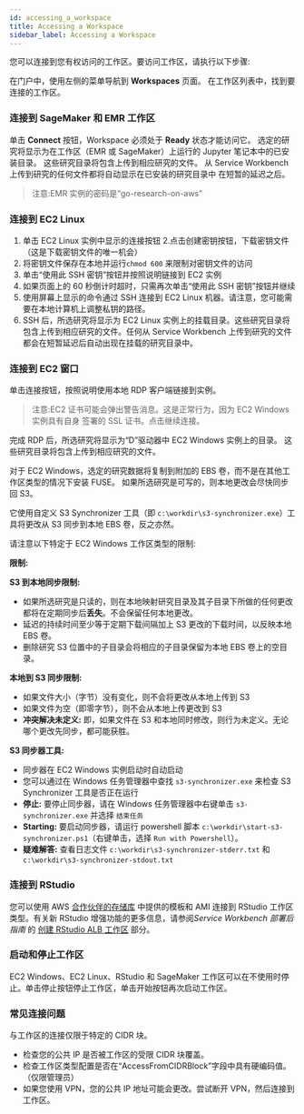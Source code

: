 ```yaml
---
id: accessing_a_workspace
title: Accessing a Workspace
sidebar_label: Accessing a Workspace
---
```


您可以连接到您有权访问的工作区。要访问工作区，请执行以下步骤:

在门户中，使用左侧的菜单导航到 **Workspaces** 页面。
在工作区列表中，找到要连接的工作区。

### 连接到 SageMaker 和 EMR 工作区

单击 **Connect** 按钮，Workspace 必须处于 **Ready** 状态才能访问它。
选定的研究将显示为在工作区（EMR 或 SageMaker）上运行的 Jupyter 笔记本中的已安装目录。
这些研究目录将包含上传到相应研究的文件。
从 Service Workbench 上传到研究的任何文件都将自动显示在已安装的研究目录中
在短暂的延迟之后。

> 注意:EMR 实例的密码是“go-research-on-aws”

### 连接到 EC2 Linux

1. 单击 EC2 Linux 实例中显示的连接按钮
2.点击创建密钥按钮，下载密钥文件（这是下载密钥文件的唯一机会）
3. 将密钥文件保存在本地并运行`chmod 600` 来限制对密钥文件的访问
4. 单击“使用此 SSH 密钥”按钮并按照说明链接到 EC2 实例
5. 如果页面上的 60 秒倒计时超时，只需再次单击“使用此 SSH 密钥”按钮并继续
6. 使用屏幕上显示的命令通过 SSH 连接到 EC2 Linux 机器。请注意，您可能需要在本地计算机上调整私钥的路径。
7. SSH 后，所选研究将显示为 EC2 Linux 实例上的挂载目录。这些研究目录将包含上传到相应研究的文件。任何从 Service Workbench 上传到研究的文件都会在短暂延迟后自动出现在挂载的研究目录中。

### 连接到 EC2 窗口

单击连接按钮，按照说明使用本地 RDP 客户端链接到实例。

> 注意:EC2 证书可能会弹出警告消息。这是正常行为，因为 EC2 Windows 实例具有自身
> 签署的 SSL 证书。点击继续连接。

完成 RDP 后，所选研究将显示为“D”驱动器中 EC2 Windows 实例上的目录。
这些研究目录将包含上传到相应研究的文件。

对于 EC2 Windows，选定的研究数据将复制到附加的 EBS 卷，而不是在其他工作区类型的情况下安装 FUSE。
如果所选研究是可写的，则本地更改会尽快同步回 S3。

它使用自定义 S3 Synchronizer 工具（即 `c:\workdir\s3-synchronizer.exe`）工具将更改从 S3 同步到本地 EBS 卷，反之亦然。
   
请注意以下特定于 EC2 Windows 工作区类型的限制:

**限制:**

**S3 到本地同步限制:**
- 如果所选研究是只读的，则在本地映射研究目录及其子目录下所做的任何更改都将在定期同步后**丢失**。不会保留任何本地更改。
- 延迟的持续时间至少等于定期下载间隔加上 S3 更改的下载时间，以反映本地 EBS 卷。
- 删除研究 S3 位置中的子目录会将相应的子目录保留为本地 EBS 卷上的空目录。

**本地到 S3 同步限制:**
- 如果文件大小（字节）没有变化，则不会将更改从本地上传到 S3
- 如果文件为空（即零字节），则不会从本地上传更改到 S3
- **冲突解决未定义:** 即，如果文件在 S3 和本地同时修改，则行为未定义。无论哪个更改先同步，都可能获胜。

**S3 同步器工具:**
- 同步器在 EC2 Windows 实例启动时自动启动
- 您可以通过在 Windows 任务管理器中查找 `s3-synchronizer.exe` 来检查 S3 Synchronizer 工具是否正在运行
- **停止:** 要停止同步器，请在 Windows 任务管理器中右键单击 `s3-synchronizer.exe` 并选择 `结束任务`
- **Starting:** 要启动同步器，请运行 powershell 脚本 `c:\workdir\start-s3-synchronizer.ps1`（右键单击，选择 `Run with Powershell`）。
- **疑难解答:** 查看日志文件 `c:\workdir\s3-synchronizer-stderr.txt` 和 `c:\workdir\s3-synchronizer-stdout.txt`

### 连接到 RStudio

您可以使用 AWS [合作伙伴的存储库](https://github.com/RLOpenCatalyst/Service_Workbench_Templates) 中提供的模板和 AMI 连接到 RStudio 工作区类型。有关新 RStudio 增强功能的更多信息，请参阅*Service Workbench 部署后指南* 的 [创建 RStudio ALB 工作区](/deployment/post_deployment/aws_accounts#creating-rstudio-alb-workspace) 部分。

### 启动和停止工作区

EC2 Windows、EC2 Linux、RStudio 和 SageMaker 工作区可以在不使用时停止。单击停止按钮停止工作区，单击开始按钮再次启动工作区。

### 常见连接问题

与工作区的连接仅限于特定的 CIDR 块。

- 检查您的公共 IP 是否被工作区的受限 CIDR 块覆盖。
- 检查工作区类型配置是否在“AccessFromCIDRBlock”字段中具有硬编码值。 （仅限管理员）
- 如果您使用 VPN，您的公共 IP 地址可能会更改。尝试断开 VPN，然后连接到工作区。
